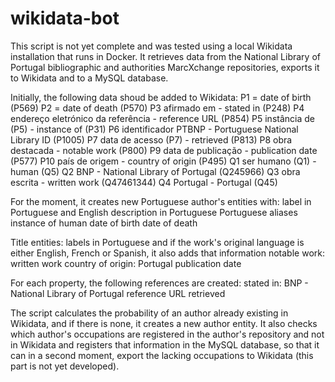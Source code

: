 # wikidata-bot
This script is not yet complete and was tested using a local Wikidata installation that runs in Docker. It retrieves data from the National Library of Portugal bibliographic and authorities MarcXchange repositories, exports it to Wikidata and to a MySQL database.

Initially, the following data shoud be added to Wikidata:
P1 = date of birth (P569)
P2 = date of death (P570)
P3 afirmado em - stated in (P248)
P4 endereço eletrónico da referência - reference URL (P854)
P5 instância de (P5) - instance of (P31)
P6 identificador PTBNP - Portuguese National Library ID (P1005)
P7 data de acesso (P7) - retrieved (P813)
P8 obra destacada - notable work (P800)
P9 data de publicação - publication date (P577)
P10 país de origem - country of origin (P495)
Q1 ser humano (Q1) - human (Q5)
Q2 BNP - National Library of Portugal (Q245966)
Q3 obra escrita - written work (Q47461344)
Q4 Portugal - Portugal (Q45)

For the moment, it creates new Portuguese author's entities with:
label in Portuguese and English
description in Portuguese
Portuguese aliases
instance of human
date of birth
date of death

Title entities:
labels in Portuguese and if the work's original language is either English, French or Spanish, it also adds that information
notable work: written work
country of origin: Portugal
publication date

For each property, the following references are created:
stated in: BNP - National Library of Portugal
reference URL
retrieved

The script calculates the probability of an author already existing in Wikidata, and if there is none, it creates a new author entity. It also checks which author's occupations are registered in the author's repository and not in Wikidata and registers that information in the MySQL database, so that it can in a second moment, export the lacking occupations to Wikidata (this part is not yet developed).

